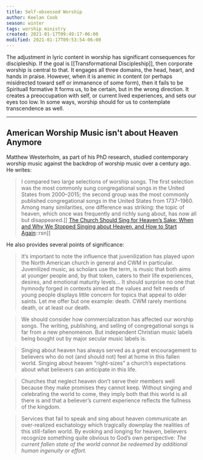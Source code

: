 ```yaml
---
title: Self-obsessed Worship
author: Keelan Cook
season: winter
tags: worship ministry
created: 2021-01-17T09:49:17-06:00
modified: 2021-01-17T09:53:54-06:00
---
```

The adjustment in lyric content in worship has significant consequences for discipleship. If the goal is [[Transformational Discipleship]], then corporate worship is central to that. It engages all three domains, the head, heart, and hands in praise. However, when it is anemic in content (or perhaps misidrected toward self or immanence of some form), then it fails to be Spirituall formative It forms us, to be certain, but in the wrong direction. It creates a preoccupation with self, or current lived experiences, and sets our eyes too low. In some ways, worship should for us to contemplate transcendence as well.

---
## American Worship Music isn't about Heaven Anymore

Matthew Westerholm, as part of his PhD research, studied contemporary worship music against the backdrop of worship music over a century ago. He writes:

>I compared two large selections of worship songs. The first selection was the most commonly sung congregational songs in the United States from 2000–2015; the second group was the most commonly published congregational songs in the United States from 1737–1960. Among many similarities, one difference was striking: the topic of heaven, which once was frequently and richly sung about, has now all but disappeared.[[ [The Church Should Sing for Heaven’s Sake: When and Why We Stopped Singing about Heaven, and How to Start Again](https://www.9marks.org/article/the-church-should-sing-for-heavens-sake-when-and-why-we-stopped-singing-about-heaven-and-how-to-start-again/#annotations:O6lqWESaEeuY-s9JavAGHA)::rsn]]

He also provides several points of significance:

> It’s important to note the influence that juvenilization has played upon the North American church in general and CWM in particular. Juvenilized music, as scholars use the term, is music that both aims at younger people and, by that token, caters to their life experiences, desires, and emotional maturity levels... It should surprise no one that hymnody forged in contexts aimed at the values and felt needs of young people displays little concern for topics that appeal to older saints. Let me offer but one example: death. CWM rarely mentions death, or at least our death.

>We should consider how commercialization has affected our worship songs. The writing, publishing, and selling of congregational songs is far from a new phenomenon. But independent Christian music labels being bought out by major secular music labels is.

>Singing about heaven has always served as a great encouragement to believers who do not (and should not) feel at home in this fallen world. Singing about heaven “right-sizes” a church’s expectations about what believers can anticipate in this life.

>Churches that neglect heaven don’t serve their members well because they make promises they cannot keep. Without singing and celebrating the world to come, they imply both that this world is all there is and that a believer’s current experience reflects the fullness of the kingdom.

>Services that fail to speak and sing about heaven communicate an over-realized eschatology which tragically downplay the realities of this still-fallen world. By evoking and longing for heaven, believers recognize something quite obvious to God’s own perspective: *The current fallen state of the world cannot be redeemed by additional human ingenuity or effort.*



